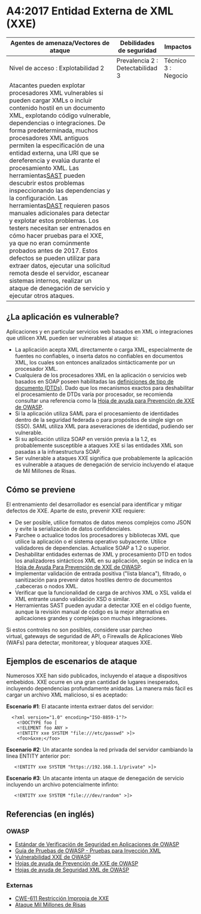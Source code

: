 # A4:2017 Entidad Externa de XML (XXE)

| Agentes de amenaza/Vectores de ataque | Debilidades de seguridad         |      Impactos       |
| -- | -- | -- |
| Nivel de acceso : Explotabilidad 2    | Prevalencia 2 : Detectabilidad 3 | Técnico 3 : Negocio |
| Atacantes pueden explotar  procesadores XML vulnerables si pueden cargar XMLs o incluir contenido hostil en un documento XML, explotando código vulnerable, dependencias o integraciones. De forma predeterminada, muchos procesadores XML antiguos permiten la especificación de una entidad externa, una URI que se dereferencia y evalúa durante el procesamiento XML. Las herramientas[SAST](https://www.owasp.org/index.php/Source_Code_Analysis_Tools) pueden descubrir estos problemas inspeccionando las dependencias y la configuración. Las herramientas[DAST](https://www.owasp.org/index.php/Category:Vulnerability_Scanning_Tools) requieren pasos manuales adicionales para detectar y explotar estos problemas. Los testers necesitan ser entrenados en cómo hacer pruebas para el XXE, ya que no eran comúnmente probados antes de 2017. Estos defectos se pueden utilizar para extraer datos, ejecutar una solicitud remota desde el servidor, escanear sistemas internos, realizar un ataque de denegación de servicio y ejecutar otros ataques. |

## ¿La aplicación es vulnerable?

Aplicaciones y en particular servicios web basados en XML o integraciones que utilicen XML pueden ser vulnerables al ataque si:

* La aplicación acepta XML directamente o carga XML, especialmente de fuentes no confiables, o inserta datos no confiables en documentos XML, los cuales son entonces analizados sintácticamente por un procesador XML.
* Cualquiera de los procesadores XML en la aplicación o servicios web basados en SOAP poseen habilitadas las [definiciones de tipo de documento (DTDs)](https://en.wikipedia.org/wiki/Document_type_definition). Dado que los mecanismos exactos para deshabilitar el procesamiento de DTDs varía por procesador, se recomienda consultar una referencia como la [Hoja de ayuda para Prevención de XXE de OWASP](https://www.owasp.org/index.php/XML_External_Entity_(XXE)_Prevention_Cheat_Sheet).
* Si la aplicación utiliza SAML para el procesamiento de identidades dentro de la seguridad federada o para propósitos de single sign on (SSO). SAML utiliza XML para aseveraciones de identidad, pudiendo ser vulnerable.
* Si su aplicación utiliza SOAP en versión previa a la 1.2, es probablemente susceptible a ataques XXE si las entidades XML son pasadas a la infraestructura SOAP.
* Ser vulnerable a ataques XXE significa que probablemente la aplicación es vulnerable a ataques de denegación de servicio incluyendo el ataque de Mil Millones de Risas.

## Cómo se previene

El entrenamiento del desarrollador es esencial para identificar y mitigar defectos de XXE. Aparte de esto, prevenir XXE requiere:

* De ser posible, utilice formatos de datos menos complejos como JSON y evite la serialización de datos confidenciales.
* Parchee o actualice todos los procesadores y bibliotecas XML que utilice la aplicación o el sistema operativo subyacente. Utilice validadores de dependencias. Actualice SOAP a 1.2 o superior.
* Deshabilitar entidades externas de XML y procesamiento DTD en todos los analizadores sintácticos XML en su aplicación, según se indica en la [Hoja de Ayuda Para Prevención de XXE de OWASP](https://www.owasp.org/index.php/XML_External_Entity_(XXE)_Prevention_Cheat_Sheet).
* Implementar validación de entrada positiva ("lista blanca"), filtrado, o sanitización para prevenir datos hostiles dentro de documentos ,cabeceras o nodos XML.
* Verificar que la funcionalidad de carga de archivos XML o XSL valida el XML entrante usando validación XSD o similar.
* Herramientas SAST pueden ayudar a detectar XXE en el código fuente, aunque la revisión manual de código es la mejor alternativa en aplicaciones grandes y complejas con muchas integraciones.

Si estos controles no son posibles, considere usar parcheo virtual, gateways de seguridad de API, o Firewalls de Aplicaciones Web (WAFs) para detectar, monitorear, y bloquear ataques XXE. 

## Ejemplos de escenarios de ataque

Numerosos XXE han sido publicados, incluyendo el ataque a dispositivos embebidos. XXE ocurre en una gran cantidad de lugares inesperados, incluyendo dependencias profundamente anidadas. La manera más fácil es cargar un archivo XML malicioso, si es aceptado:

**Escenario #1**: El atacante intenta extraer datos del servidor:

```
  <?xml version="1.0" encoding="ISO-8859-1"?>
    <!DOCTYPE foo [
    <!ELEMENT foo ANY >
    <!ENTITY xxe SYSTEM "file:///etc/passwd" >]>
    <foo>&xxe;</foo>
```

**Escenario #2**: Un atacante sondea la red privada del servidor cambiando la linea ENTITY anterior por:
```
   <!ENTITY xxe SYSTEM "https://192.168.1.1/private" >]>
```

**Escenario #3**: Un atacante intenta un ataque de denegación de servicio incluyendo un archivo potencialmente infinto:

```
   <!ENTITY xxe SYSTEM "file:///dev/random" >]>
```

## Referencias (en inglés)

### OWASP

* [Estándar de Verificación de Seguridad en Aplicaciones de OWASP](https://www.owasp.org/index.php/Category:OWASP_Application_Security_Verification_Standard_Project#tab=Home)
* [Guía de Pruebas de OWASP - Pruebas para Inyección XML](https://www.owasp.org/index.php/Testing_for_XML_Injection_(OTG-INPVAL-008))
* [Vulnerabilidad XXE de OWASP](https://www.owasp.org/index.php/XML_External_Entity_(XXE)_Processing)
* [Hojas de ayuda de Prevención de XXE de OWASP](https://www.owasp.org/index.php/XML_External_Entity_(XXE)_Prevention_Cheat_Sheet)
* [Hojas de ayuda de Seguridad XML de OWASP](https://www.owasp.org/index.php/XML_Security_Cheat_Sheet)

### Externas

* [CWE-611 Restricción Impropia de XXE](https://cwe.mitre.org/data/definitions/611.html)
* [Ataque Mil Millones de Risas](https://en.wikipedia.org/wiki/Billion_laughs_attack)
